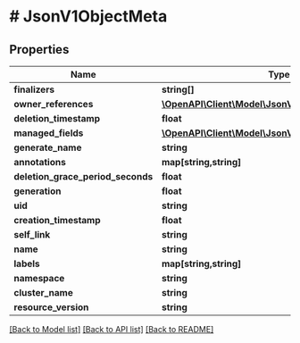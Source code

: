 # # JsonV1ObjectMeta

## Properties

Name | Type | Description | Notes
------------ | ------------- | ------------- | -------------
**finalizers** | **string[]** |  | [optional]
**owner_references** | [**\OpenAPI\Client\Model\JsonV1OwnerReference[]**](JsonV1OwnerReference.md) |  | [optional]
**deletion_timestamp** | **float** |  | [optional]
**managed_fields** | [**\OpenAPI\Client\Model\JsonV1ManagedFieldsEntry[]**](JsonV1ManagedFieldsEntry.md) |  | [optional]
**generate_name** | **string** |  | [optional]
**annotations** | **map[string,string]** |  | [optional]
**deletion_grace_period_seconds** | **float** |  | [optional]
**generation** | **float** |  | [optional]
**uid** | **string** |  | [optional]
**creation_timestamp** | **float** |  | [optional]
**self_link** | **string** |  | [optional]
**name** | **string** |  | [optional]
**labels** | **map[string,string]** |  | [optional]
**namespace** | **string** |  | [optional]
**cluster_name** | **string** |  | [optional]
**resource_version** | **string** |  | [optional]

[[Back to Model list]](../../README.md#models) [[Back to API list]](../../README.md#endpoints) [[Back to README]](../../README.md)
